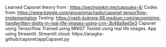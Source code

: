Learned Capsnet theory from :
https://pechyonkin.me/capsules-4/
Codes from:
https://www.kaggle.com/giovanimachado/capsnet-tensorflow-implementation
Testing:
https://yash-kukreja-98.medium.com/recognizing-handwritten-digits-in-real-life-images-using-cnn-3b48a9ae5e3
Capsnet using Tensorflow
Trained using MNIST
Tested using real life images.
App using Streamlit. 
Streamlit cloud: https://anagha-github/capsnet/appCapsnet.py
